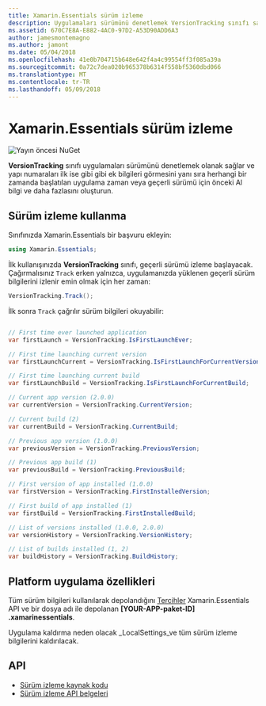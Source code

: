 ```yaml
---
title: Xamarin.Essentials sürüm izleme
description: Uygulamaları sürümünü denetlemek VersionTracking sınıfı sağlar ve yapı numaraları ilk ise gibi gibi ek bilgileri görmesini yanı sıra her zamankinden başlatılan uygulama zaman veya geçerli sürümü için önceki yapı bilgileri ve daha fazla bilgi alın.
ms.assetid: 670C7E8A-E882-4AC0-97D2-A53D90ADD6A3
author: jamesmontemagno
ms.author: jamont
ms.date: 05/04/2018
ms.openlocfilehash: 41e0b704715b648e642f4a4c99554ff3f085a39a
ms.sourcegitcommit: 0a72c7dea020b965378b6314f558bf5360dbd066
ms.translationtype: MT
ms.contentlocale: tr-TR
ms.lasthandoff: 05/09/2018
---
```

# <a name="xamarinessentials-version-tracking"></a>Xamarin.Essentials sürüm izleme

![Yayın öncesi NuGet](~/media/shared/pre-release.png)

**VersionTracking** sınıfı uygulamaları sürümünü denetlemek olanak sağlar ve yapı numaraları ilk ise gibi gibi ek bilgileri görmesini yanı sıra herhangi bir zamanda başlatılan uygulama zaman veya geçerli sürümü için önceki Al bilgi ve daha fazlasını oluşturun.

## <a name="using-version-tracking"></a>Sürüm izleme kullanma

Sınıfınızda Xamarin.Essentials bir başvuru ekleyin:

```csharp
using Xamarin.Essentials;
```

İlk kullanışınızda **VersionTracking** sınıfı, geçerli sürümü izleme başlayacak. Çağırmalısınız `Track` erken yalnızca, uygulamanızda yüklenen geçerli sürüm bilgilerini izlenir emin olmak için her zaman:

```csharp
VersionTracking.Track();
```

İlk sonra `Track` çağrılır sürüm bilgileri okuyabilir:

```csharp

// First time ever launched application
var firstLaunch = VersionTracking.IsFirstLaunchEver;

// First time launching current version
var firstLaunchCurrent = VersionTracking.IsFirstLaunchForCurrentVersion;

// First time launching current build
var firstLaunchBuild = VersionTracking.IsFirstLaunchForCurrentBuild;

// Current app version (2.0.0)
var currentVersion = VersionTracking.CurrentVersion;

// Current build (2)
var currentBuild = VersionTracking.CurrentBuild;

// Previous app version (1.0.0)
var previousVersion = VersionTracking.PreviousVersion;

// Previous app build (1)
var previousBuild = VersionTracking.PreviousBuild;

// First version of app installed (1.0.0)
var firstVersion = VersionTracking.FirstInstalledVersion;

// First build of app installed (1)
var firstBuild = VersionTracking.FirstInstalledBuild;

// List of versions installed (1.0.0, 2.0.0)
var versionHistory = VersionTracking.VersionHistory;

// List of builds installed (1, 2)
var buildHistory = VersionTracking.BuildHistory;
```

## <a name="platform-implementation-specifics"></a>Platform uygulama özellikleri

Tüm sürüm bilgileri kullanılarak depolandığını [Tercihler](preferences.md) Xamarin.Essentials API ve bir dosya adı ile depolanan **[YOUR-APP-paket-ID] .xamarinessentials**.

Uygulama kaldırma neden olacak _LocalSettings_ve tüm sürüm izleme bilgilerini kaldırılacak.

## <a name="api"></a>API

- [Sürüm izleme kaynak kodu](https://github.com/xamarin/Essentials/tree/master/Essentials/VersionTracking)
- [Sürüm izleme API belgeleri](xref:Xamarin.Essentials.VersionTracking)
